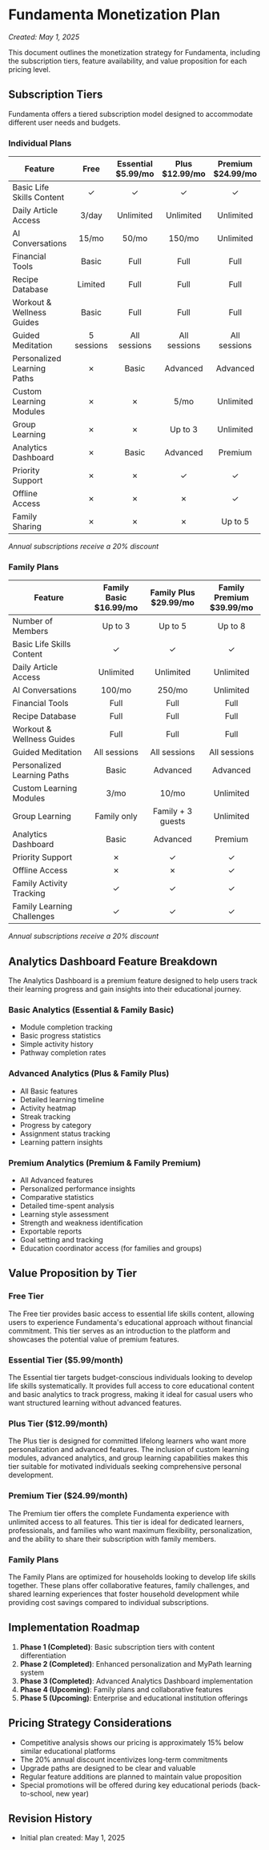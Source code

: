 # Fundamenta Monetization Plan

*Created: May 1, 2025*

This document outlines the monetization strategy for Fundamenta, including the subscription tiers, feature availability, and value proposition for each pricing level.

## Subscription Tiers

Fundamenta offers a tiered subscription model designed to accommodate different user needs and budgets.

### Individual Plans

| Feature | Free | Essential<br>$5.99/mo | Plus<br>$12.99/mo | Premium<br>$24.99/mo |
|---------|:----:|:-------:|:----:|:-------:|
| Basic Life Skills Content | ✓ | ✓ | ✓ | ✓ |
| Daily Article Access | 3/day | Unlimited | Unlimited | Unlimited |
| AI Conversations | 15/mo | 50/mo | 150/mo | Unlimited |
| Financial Tools | Basic | Full | Full | Full |
| Recipe Database | Limited | Full | Full | Full |
| Workout & Wellness Guides | Basic | Full | Full | Full |
| Guided Meditation | 5 sessions | All sessions | All sessions | All sessions |
| Personalized Learning Paths | ✗ | Basic | Advanced | Advanced |
| Custom Learning Modules | ✗ | ✗ | 5/mo | Unlimited |
| Group Learning | ✗ | ✗ | Up to 3 | Unlimited |
| Analytics Dashboard | ✗ | Basic | Advanced | Premium |
| Priority Support | ✗ | ✗ | ✓ | ✓ |
| Offline Access | ✗ | ✗ | ✗ | ✓ |
| Family Sharing | ✗ | ✗ | ✗ | Up to 5 |

*Annual subscriptions receive a 20% discount*

### Family Plans

| Feature | Family Basic<br>$16.99/mo | Family Plus<br>$29.99/mo | Family Premium<br>$39.99/mo |
|---------|:-------:|:----:|:-------:|
| Number of Members | Up to 3 | Up to 5 | Up to 8 |
| Basic Life Skills Content | ✓ | ✓ | ✓ |
| Daily Article Access | Unlimited | Unlimited | Unlimited |
| AI Conversations | 100/mo | 250/mo | Unlimited |
| Financial Tools | Full | Full | Full |
| Recipe Database | Full | Full | Full |
| Workout & Wellness Guides | Full | Full | Full |
| Guided Meditation | All sessions | All sessions | All sessions |
| Personalized Learning Paths | Basic | Advanced | Advanced |
| Custom Learning Modules | 3/mo | 10/mo | Unlimited |
| Group Learning | Family only | Family + 3 guests | Unlimited |
| Analytics Dashboard | Basic | Advanced | Premium |
| Priority Support | ✗ | ✓ | ✓ |
| Offline Access | ✗ | ✗ | ✓ |
| Family Activity Tracking | ✓ | ✓ | ✓ |
| Family Learning Challenges | ✓ | ✓ | ✓ |

*Annual subscriptions receive a 20% discount*

## Analytics Dashboard Feature Breakdown

The Analytics Dashboard is a premium feature designed to help users track their learning progress and gain insights into their educational journey.

### Basic Analytics (Essential & Family Basic)
- Module completion tracking
- Basic progress statistics
- Simple activity history
- Pathway completion rates

### Advanced Analytics (Plus & Family Plus)
- All Basic features
- Detailed learning timeline
- Activity heatmap
- Streak tracking
- Progress by category
- Assignment status tracking
- Learning pattern insights

### Premium Analytics (Premium & Family Premium)
- All Advanced features
- Personalized performance insights
- Comparative statistics
- Detailed time-spent analysis
- Learning style assessment
- Strength and weakness identification
- Exportable reports
- Goal setting and tracking
- Education coordinator access (for families and groups)

## Value Proposition by Tier

### Free Tier
The Free tier provides basic access to essential life skills content, allowing users to experience Fundamenta's educational approach without financial commitment. This tier serves as an introduction to the platform and showcases the potential value of premium features.

### Essential Tier ($5.99/month)
The Essential tier targets budget-conscious individuals looking to develop life skills systematically. It provides full access to core educational content and basic analytics to track progress, making it ideal for casual users who want structured learning without advanced features.

### Plus Tier ($12.99/month)
The Plus tier is designed for committed lifelong learners who want more personalization and advanced features. The inclusion of custom learning modules, advanced analytics, and group learning capabilities makes this tier suitable for motivated individuals seeking comprehensive personal development.

### Premium Tier ($24.99/month)
The Premium tier offers the complete Fundamenta experience with unlimited access to all features. This tier is ideal for dedicated learners, professionals, and families who want maximum flexibility, personalization, and the ability to share their subscription with family members.

### Family Plans
The Family Plans are optimized for households looking to develop life skills together. These plans offer collaborative features, family challenges, and shared learning experiences that foster household development while providing cost savings compared to individual subscriptions.

## Implementation Roadmap

1. **Phase 1 (Completed)**: Basic subscription tiers with content differentiation
2. **Phase 2 (Completed)**: Enhanced personalization and MyPath learning system
3. **Phase 3 (Completed)**: Advanced Analytics Dashboard implementation 
4. **Phase 4 (Upcoming)**: Family plans and collaborative features
5. **Phase 5 (Upcoming)**: Enterprise and educational institution offerings

## Pricing Strategy Considerations

- Competitive analysis shows our pricing is approximately 15% below similar educational platforms
- The 20% annual discount incentivizes long-term commitments
- Upgrade paths are designed to be clear and valuable
- Regular feature additions are planned to maintain value proposition
- Special promotions will be offered during key educational periods (back-to-school, new year)

## Revision History

- Initial plan created: May 1, 2025
